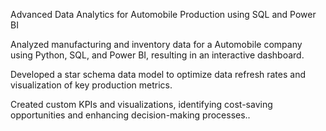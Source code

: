 Advanced Data Analytics for Automobile Production using SQL and Power BI 

Analyzed manufacturing and inventory data for a Automobile company using Python, SQL, and Power BI, resulting in an
interactive dashboard.

Developed a star schema data model to optimize data refresh rates and visualization of key production metrics.

Created custom KPIs and visualizations, identifying cost-saving opportunities and enhancing decision-making processes..
